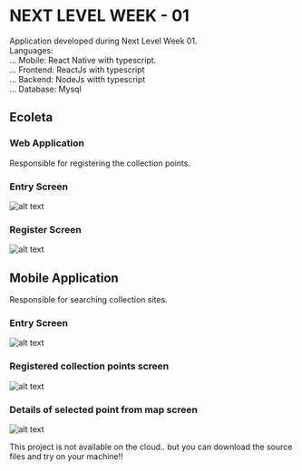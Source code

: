 # NEXT LEVEL WEEK - 01 

Application developed during Next Level Week 01.  
Languages:  
...   Mobile: React Native with typescript.  
...   Frontend: ReactJs with typescript  
...   Backend: NodeJs witth typescript  
...   Database: Mysql  

## Ecoleta

### Web Application
Responsible for registering the collection points.

### Entry Screen
![alt text](https://raw.githubusercontent.com/fpuntel/NLW01/master/screenshotsTelas/web.png)

### Register Screen

![alt text](https://raw.githubusercontent.com/fpuntel/NLW01/master/screenshotsTelas/cadastro.png)

## Mobile Application
Responsible for searching collection sites.

### Entry Screen

![alt text](https://raw.githubusercontent.com/fpuntel/NLW01/master/screenshotsTelas/teleInicial.jpeg)

### Registered collection points screen

![alt text](https://raw.githubusercontent.com/fpuntel/NLW01/master/screenshotsTelas/telaPoints.jpeg)

### Details of selected point from map screen
![alt text](https://raw.githubusercontent.com/fpuntel/NLW01/master/screenshotsTelas/telaDetail.jpeg)

This project is not available on the cloud.. but you can download the source files and try on your machine!! 

